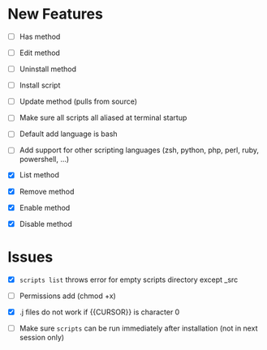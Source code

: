# New Features
- [ ] Has method
- [ ] Edit method
- [ ] Uninstall method
- [ ] Install script
- [ ] Update method (pulls from source)
- [ ] Make sure all scripts all aliased at terminal startup
- [ ] Default add language is bash

- [ ] Add support for other scripting languages (zsh, python, php, perl, ruby, powershell, ...)

- [x] List method
- [x] Remove method
- [x] Enable method
- [x] Disable method

# Issues
- [x] `scripts list` throws error for empty scripts directory except _src
- [ ] Permissions add (chmod +x)
- [x] .j files do not work if {{CURSOR}} is character 0
- [ ] Make sure `scripts` can be run immediately after installation (not in next session only)

